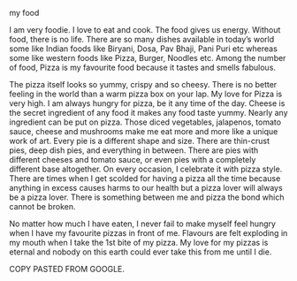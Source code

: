 my food



I am very foodie. I love to eat and cook. The food gives us energy. Without food, there is no life. There are so many dishes available in today’s world some like Indian foods like Biryani, Dosa, Pav Bhaji, Pani Puri etc whereas some like western foods like Pizza, Burger, Noodles etc. Among the number of food, Pizza is my favourite food because it tastes and smells fabulous.

The pizza itself looks so yummy, crispy and so cheesy. There is no better feeling in the world than a warm pizza box on your lap. My love for Pizza is very high. I am always hungry for pizza, be it any time of the day. Cheese is the secret ingredient of any food it makes any food taste yummy. Nearly any ingredient can be put on pizza. Those diced vegetables, jalapenos, tomato sauce, cheese and mushrooms make me eat more and more like a unique work of art. Every pie is a different shape and size. There are thin-crust pies, deep dish pies, and everything in between. There are pies with different cheeses and tomato sauce, or even pies with a completely different base altogether. On every occasion, I celebrate it with pizza style. There are times when I get scolded for having a pizza all the time because anything in excess causes harms to our health but a pizza lover will always be a pizza lover. There is something between me and pizza the bond which cannot be broken.

No matter how much I have eaten, I never fail to make myself feel hungry when I have my favourite pizzas in front of me. Flavours are felt exploding in my mouth when I take the 1st bite of my pizza. My love for my pizzas is eternal and nobody on this earth could ever take this from me until I die.


COPY PASTED  FROM GOOGLE.
